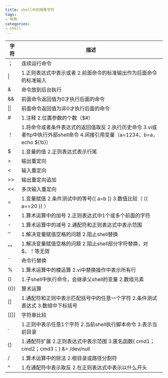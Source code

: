 ```yaml
---
title: shell中的特殊字符
tags:
- 特殊
categories:
- shell
---
```




| 字符 | 描述                                                         |
| ---- | ------------------------------------------------------------ |
| ；   | 连续运行命令                                                 |
| \|   | 1.正则表达式中表示或者 2.前面命令的标准输出作为后面命令的标准输入 |
| &    | 命令放到后台执行                                             |
| &&   | 前面命令返回值为0才执行后面的命令                            |
| \|\| | 前面命令返回值为非0才执行后面的命令                          |
| #    | 1.注释 2.位置参数的个数（$#）                                |
| ！   | 1.将命令或者条件表达式的返回值取反 2.执行历史命令 3.vi或者ftp中执行外部shell命令 4.间接引用变量（a=1234，b=a，echo ${!b}） |
| $    | 1.变量的值 2.正则表达式表示行尾                              |
| >    | 输出重定向                                                   |
| <    | 输入重定向                                                   |
| >>   | 输出重定向追加                                               |
| <<   | 多次输入重定向                                               |
| =    | 1.变量赋值 2.条件测试中的等号([ a=b ]) 3.数值比较（ (( a==20 )) ） |
| +    | 1.算术运算中的加号 2.正则表达式中1个或多个前面的字符         |
| -    | 1.算术运算中的减号 2.通配符和正则表达式中表示范围            |
| ''   | 1.解决变量赋值空格的问题 2.阻止shell替换                     |
| ""   | 1.解决变量赋值空格的问题 2.阻止shell部分字符替换，对$、！等无效 |
| ``   | 命令行替换                                                   |
| %    | 1.算术运算中的模运算 2.vi中替换操作中表示所有行              |
| ()   | 1.子shell中执行命令，会继承父shell的变量 2.数组元素          |
| (()) | 算术运算                                                     |
| []   | 1.通配符和正则中表示匹配括号中的任意一个字符 2.条件测试表达式 3.数组中下标括号 |
| [[]] | 字符串比较                                                   |
| .    | 1.正则中表示任意1个字符 2.当前shell执行脚本命令 3.表示当前目录 |
| {}   | 1.通配符扩展 2.正则表达式中表示范围 3.匿名函数{ cmd1；cmd2；cmd3；} &> /dev/null |
| /    | 1.算术运算中的除法 2.根目录或路径分割符                      |
| ^    | 1.在通配符中表示取反 2.在正则表达式中表示以什么开头          |

